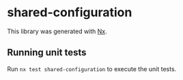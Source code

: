 # shared-configuration

This library was generated with [Nx](https://nx.dev).

## Running unit tests

Run `nx test shared-configuration` to execute the unit tests.
